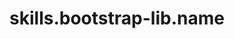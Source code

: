 ---
layout: skill
unique-name: bootstrap-lib
type: library
title: skills.bootstrap-lib.name
description: skills.bootstrap-lib.desc
proficiency-level: 3
last-update: 2020-10-12 9:00:00 -0400
---